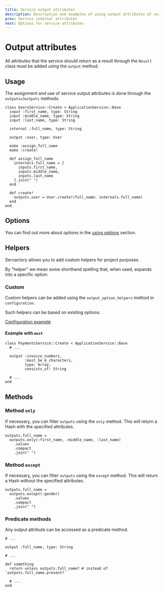 ```yaml
---
title: Service output attributes
description: Description and examples of using output attributes of service
prev: Service internal attributes
next: Options for service attributes
---
```


# Output attributes

All attributes that the service should return as a result through the `Result` class must be added using the `output` method.

## Usage

The assignment and use of service output attributes is done through the `outputs=`/`outputs` methods.

```ruby{8,22}
class UsersService::Create < ApplicationService::Base
  input :first_name, type: String
  input :middle_name, type: String
  input :last_name, type: String

  internal :full_name, type: String

  output :user, type: User

  make :assign_full_name
  make :create!

  def assign_full_name
    internals.full_name = [
      inputs.first_name,
      inputs.middle_name,
      inputs.last_name
    ].join(" ")
  end

  def create!
    outputs.user = User.create!(full_name: internals.full_name)
  end
end
```

## Options

You can find out more about options in the [using options](../options/usage) section.

## Helpers

Servactory allows you to add custom helpers for project purposes.

By "helper" we mean some shorthand spelling that, when used, expands into a specific option.

### Custom

Custom helpers can be added using the `output_option_helpers` method in `configuration`.

Such helpers can be based on existing options.

[Configuration example](../configuration#helpers-for-output)

#### Example with `must`

```ruby{5}
class PaymentsService::Create < ApplicationService::Base
  # ...

  output :invoice_numbers,
         :must_be_6_characters,
         type: Array,
         consists_of: String

  # ...
end
```

## Methods

### Method `only`

If necessary, you can filter `outputs` using the `only` method.
This will return a Hash with the specified attributes.

```ruby{2}
outputs.full_name =
  outputs.only(:first_name, :middle_name, :last_name)
    .values
    .compact
    .join(" ")
```

### Method `except`

If necessary, you can filter `outputs` using the `except` method.
This will return a Hash without the specified attributes.

```ruby{2}
outputs.full_name =
  outputs.except(:gender)
    .values
    .compact
    .join(" ")
```

### Predicate methods

Any output attribute can be accessed as a predicate method.

```ruby{8}
# ...

output :full_name, type: String

# ...

def something
  return unless outputs.full_name? # instead of `outputs.full_name.present?`

  # ...
end
```
